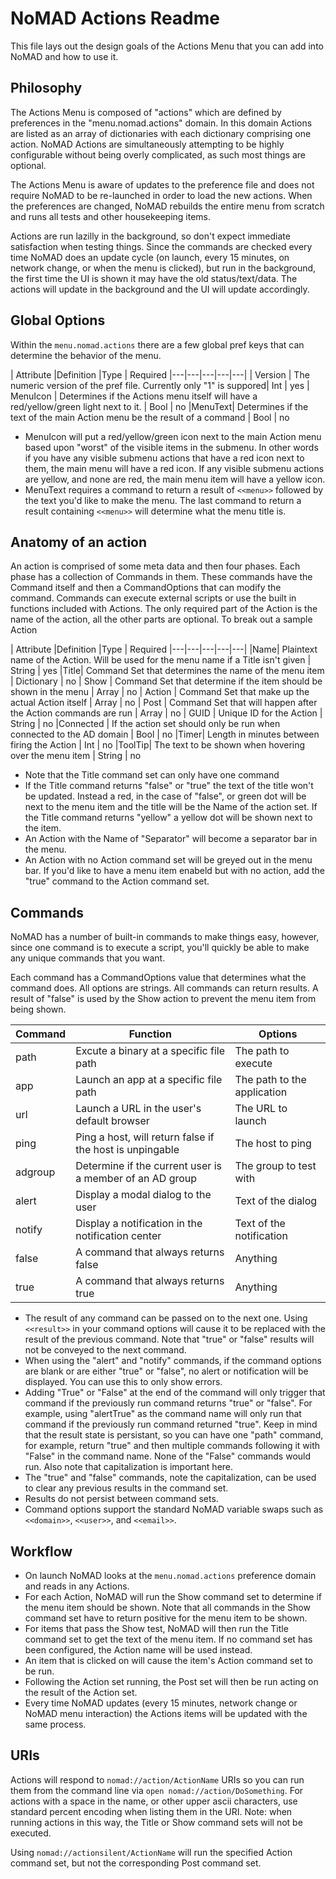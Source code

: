 #  NoMAD Actions Readme

This file lays out the design goals of the Actions Menu that you can add into NoMAD and how to use it.

## Philosophy

The Actions Menu is composed of "actions" which are defined by preferences in the "menu.nomad.actions" domain. In this domain Actions are listed as an array of dictionaries with each dictionary comprising one action. NoMAD Actions are simultaneously attempting to be highly configurable without being overly complicated, as such most things are optional.

The Actions Menu is aware of updates to the preference file and does not require NoMAD to be re-launched in order to load the new actions. When the preferences are changed, NoMAD rebuilds the entire menu from scratch and runs all tests and other housekeeping items.

Actions are run lazilly in the background, so don't expect immediate satisfaction when testing things. Since the commands are checked every time NoMAD does an update cycle (on launch, every 15 minutes, on network change, or when the menu is clicked), but run in the background, the first time the UI is shown it may have the old status/text/data. The actions will update in the background and the UI will update accordingly.

## Global Options

Within the `menu.nomad.actions` there are a few global pref keys that can determine the behavior of the menu.

| Attribute  |Definition   |Type   | Required
|---|---|---|---|---|
| Version | The numeric version of the pref file. Currently only "1" is suppored| Int | yes
| MenuIcon | Determines if the Actions menu itself will have a red/yellow/green light next to it. | Bool | no
|MenuText| Determines if the text of the main Action menu be the result of a command | Bool | no

* MenuIcon will put a red/yellow/green icon next to the main Action menu based upon "worst" of the visible items in the submenu. In other words if you have any visible submenu actions that have a red icon next to them, the main menu will have a red icon. If any visible submenu actions are yellow, and none are red, the main menu item will have a yellow icon.
* MenuText requires a command to return a result of `<<menu>>` followed by the text you'd like to make the menu. The last command to return a result containing `<<menu>>` will determine what the menu title is.

## Anatomy of an action

An action is comprised of some meta data and then four phases. Each phase has a collection of Commands in them. These commands have the Command itself and then a CommandOptions that can modify the command. Commands can execute external scripts or use the built in functions included with Actions. The only required part of the Action is the name of the action, all the other parts are optional. To break out a sample Action

| Attribute  |Definition   |Type   | Required
|---|---|---|---|---|
|Name| Plaintext name of the Action. Will be used for the menu name if a Title isn't given | String | yes
|Title| Command Set that determines the name of the menu item | Dictionary | no
| Show | Command Set that determine if the item should be shown in the menu | Array | no
| Action | Command Set that make up the actual Action itself | Array | no
| Post | Command Set that will happen after the Action commands are run | Array | no
| GUID | Unique ID for the Action | String | no
|Connected | If the action set should only be run when connected to the AD domain | Bool | no
|Timer| Length in minutes between firing the Action | Int | no
|ToolTip| The text to be shown when hovering over the menu item | String | no

* Note that the Title command set can only have one command
* If the Title command returns "false" or "true" the text of the title won't be updated. Instead a red, in the case of "false", or green dot will be next to the menu item and the title will be the Name of the action set. If the Title command returns "yellow" a yellow dot will be shown next to the item.
* An Action with the Name of "Separator" will become a separator bar in the menu.
* An Action with no Action command set will be greyed out in the menu bar. If you'd like to have a menu item enabeld but with no action, add the "true" command to the Action command set.

## Commands

NoMAD has a number of built-in commands to make things easy, however, since one command is to execute a script, you'll quickly be able to make any unique commands that you want.

Each command has a CommandOptions value that determines what the command does. All options are strings. All commands can return results. A result of "false" is used by the Show action to prevent the menu item from being shown.

| Command | Function | Options
|---|---|---|
| path | Excute a binary at a specific file path | The path to execute
| app | Launch an app at a specific file path | The path to the application
| url | Launch a URL in the user's default browser | The URL to launch
| ping | Ping a host, will return false if the host is unpingable | The host to ping
| adgroup | Determine if the current user is a member of an AD group | The group to test with
| alert | Display a modal dialog to the user | Text of the dialog
|notify| Display a notification in the notification center | Text of the notification
|false| A command that always returns false | Anything
|true| A command that always returns true | Anything

* The result of any command can be passed on to the next one. Using `<<result>>` in your command options will cause it to be replaced with the result of the previous command. Note that "true" or "false" results will not be conveyed to the next command.
* When using the "alert" and "notify" commands, if the command options are blank or are either "true" or "false", no alert or notification will be displayed. You can use this to only show errors.
* Adding "True" or "False" at the end of the command will only trigger that command if the previously run command returns "true" or "false". For example, using "alertTrue" as the command name will only run that command if the previously run command returned "true". Keep in mind that the result state is persistant, so you can have one "path" command, for example, return "true" and then multiple commands following it with "False" in the command name. None of the "False" commands would run. Also note that capitalization is important here.
* The "true" and "false" commands, note the capitalization, can be used to clear any previous results in the command set.
* Results do not persist between command sets.
* Command options support the standard NoMAD variable swaps such as `<<domain>>`, `<<user>>`, and `<<email>>`.

## Workflow

* On launch NoMAD looks at the `menu.nomad.actions` preference domain and reads in any Actions.
* For each Action, NoMAD will run the Show command set to determine if the menu item should be shown. Note that all commands in the Show command set have to return positive for the menu item to be shown.
* For items that pass the Show test, NoMAD will then run the Title command set to get the text of the menu item. If no command set has been configured, the Action name will be used instead.
* An item that is clicked on will cause the item's Action command set to be run.
* Following the Action set running, the Post set will then be run acting on the result of the Action set.
* Every time NoMAD updates (every 15 minutes, network change or NoMAD menu interaction) the Actions items will be updated with the same process.

## URIs

Actions will respond to `nomad://action/ActionName` URIs so you can run them from the command line via `open nomad://action/DoSomething`. For actions with a space in the name, or other upper ascii characters, use standard percent encoding when listing them in the URI. Note: when running actions in this way, the Title or Show command sets will not be executed.

Using `nomad://actionsilent/ActionName` will run the specified Action command set, but not the corresponding Post command set.
